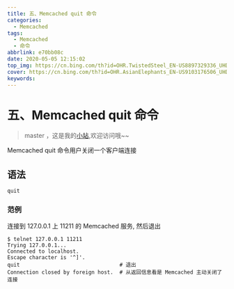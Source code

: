 ```yaml
---
title: 五、Memcached quit 命令
categories:
  - Memcached
tags:
  - Memcached
  - 命令
abbrlink: e70bb08c
date: 2020-05-05 12:15:02
top_img: https://cn.bing.com/th?id=OHR.TwistedSteel_EN-US8897329336_UHD.jpg
cover: https://cn.bing.com/th?id=OHR.AsianElephants_EN-US9103176506_UHD.jpg
keywords:   
---
```

# 五、Memcached quit 命令
> master ，这是我的[小站](https://www.tryrun.top),欢迎访问哦~~

Memcached quit 命令用户关闭一个客户端连接

## 语法

```
quit
```

### 范例

连接到 127.0.0.1 上 11211 的 Memcached 服务, 然后退出

```
$ telnet 127.0.0.1 11211
Trying 127.0.0.1...
Connected to localhost.
Escape character is '^]'.
quit                                # 退出
Connection closed by foreign host.  # 从返回信息看是 Memcached 主动关闭了连接
```